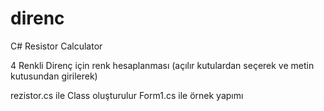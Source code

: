 # direnc
 C# Resistor Calculator
 
 4 Renkli Direnç için renk hesaplanması
 (açılır kutulardan seçerek ve metin kutusundan girilerek)
 
 rezistor.cs ile Class oluşturulur
 Form1.cs ile örnek yapımı
